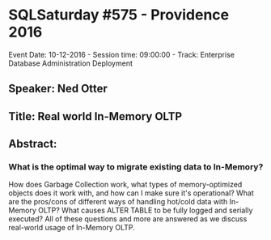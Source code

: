 # SQLSaturday #575 - Providence 2016
Event Date: 10-12-2016 - Session time: 09:00:00 - Track: Enterprise Database Administration  Deployment
## Speaker: Ned Otter
## Title: Real world In-Memory OLTP
## Abstract:
### What is the optimal way to migrate existing data to In-Memory? 
How does Garbage Collection work, what types of memory-optimized objects does it work with, and how can I make sure it's operational? 
What are the pros/cons of different ways of handling hot/cold data with In-Memory OLTP? 
What causes ALTER TABLE to be fully logged and serially executed?
All of these questions and more are answered as we discuss real-world usage of In-Memory OLTP.
